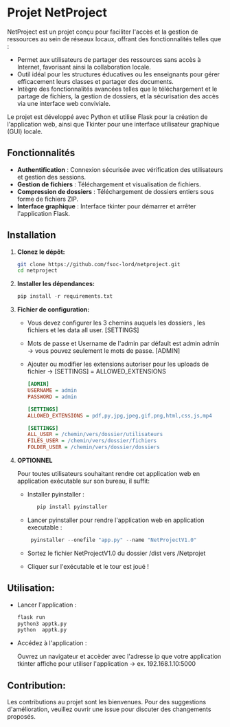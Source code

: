 # Projet NetProject

NetProject est un projet conçu pour faciliter l'accès et la gestion de ressources au sein de réseaux locaux, offrant des fonctionnalités telles que :

- Permet aux utilisateurs de partager des ressources sans accès à Internet, favorisant ainsi la collaboration locale.
- Outil idéal pour les structures éducatives ou les enseignants pour gérer efficacement leurs classes et partager des documents.
- Intègre des fonctionnalités avancées telles que le téléchargement et le partage de fichiers, la gestion de dossiers, et la sécurisation des accès via une interface web conviviale.

Le projet est développé avec Python et utilise Flask pour la création de l'application web, ainsi que Tkinter pour une interface utilisateur graphique (GUI) locale.

## Fonctionnalités

- **Authentification** : Connexion sécurisée avec vérification des utilisateurs et gestion des sessions.
- **Gestion de fichiers** : Téléchargement et visualisation de fichiers.
- **Compression de dossiers** : Téléchargement de dossiers entiers sous forme de fichiers ZIP.
- **Interface graphique** : Interface tkinter pour démarrer et arrêter l'application Flask.


## Installation

1. **Clonez le dépôt:**
   
   ```bash
   git clone https://github.com/fsoc-lord/netproject.git
   cd netproject
   
3. **Installer les dépendances:**
   
   ```python
   pip install -r requirements.txt
   
5. **Fichier de configuration:**
   
   - Vous devez configurer les 3 chemins auquels les dossiers , les fichiers et les data all user. [SETTINGS] 
   - Mots de passe et Username de l'admin par défault est admin admin -> vous pouvez seulement le mots de passe. [ADMIN]
   - Ajouter ou modifier les extensions autoriser pour les uploads de fichier -> [SETTINGS] = ALLOWED_EXTENSIONS
     
       ```ini
       [ADMIN]
      USERNAME = admin
      PASSWORD = admin

      [SETTINGS]
      ALLOWED_EXTENSIONS = pdf,py,jpg,jpeg,gif,png,html,css,js,mp4
       
      [SETTINGS]
     ALL_USER = /chemin/vers/dossier/utilisateurs
     FILES_USER = /chemin/vers/dossier/fichiers
      FOLDER_USER = /chemin/vers/dossier/dossiers
       
3. **OPTIONNEL**
   
   Pour toutes utilisateurs souhaitant rendre cet application web en application exécutable sur son bureau, il suffit:

   - Installer pyinstaller :
     
        ```python
           pip install pyinstaller
   -  Lancer pyinstaller pour rendre l'application web en application executable :
     
      ```python
       pyinstaller --onefile "app.py" --name "NetProjectV1.0"
   -  Sortez le fichier NetProjectV1.0 du dossier /dist vers /Netprojet
     
   -  Cliquer sur l'exécutable et le tour est joué !
  
## **Utilisation:**

   - Lancer l'application :
     
     ```python
     flask run
     python3 apptk.py
     python  apptk.py
     
  - Accédez à l'application :

    Ouvrez un navigateur et accèder avec l'adresse ip que votre application tkinter affiche pour utiliser l'application -> ex. 192.168.1.10:5000 

## **Contribution:**
   
   Les contributions au projet sont les bienvenues. Pour des suggestions d'amélioration, veuillez ouvrir une issue pour discuter des changements proposés.
